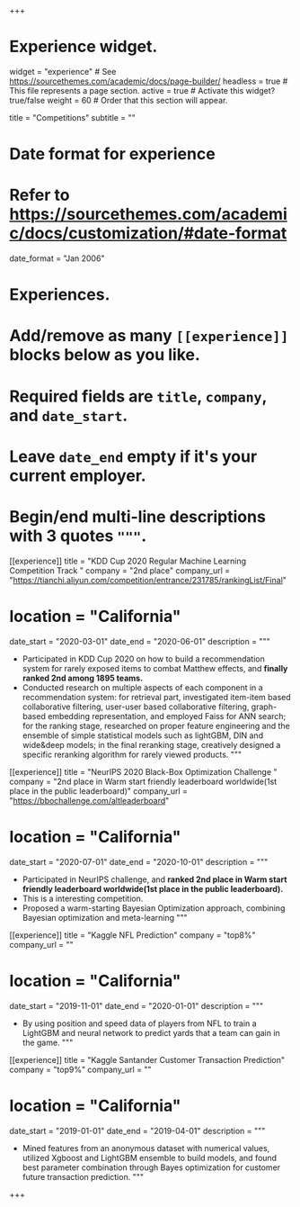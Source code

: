 +++
# Experience widget.
widget = "experience"  # See https://sourcethemes.com/academic/docs/page-builder/
headless = true  # This file represents a page section.
active = true  # Activate this widget? true/false
weight = 60  # Order that this section will appear.

title = "Competitions"
subtitle = ""

# Date format for experience
#   Refer to https://sourcethemes.com/academic/docs/customization/#date-format
date_format = "Jan 2006"

# Experiences.
#   Add/remove as many `[[experience]]` blocks below as you like.
#   Required fields are `title`, `company`, and `date_start`.
#   Leave `date_end` empty if it's your current employer.
#   Begin/end multi-line descriptions with 3 quotes `"""`.
[[experience]]
  title = "KDD Cup 2020 Regular Machine Learning Competition Track "
  company = "2nd place"
  company_url = "https://tianchi.aliyun.com/competition/entrance/231785/rankingList/Final"
# location = "California"
  date_start = "2020-03-01"
  date_end = "2020-06-01"
  description = """
  * Participated in KDD Cup 2020 on how to build a recommendation system for rarely exposed items to combat Matthew effects, and **finally ranked 2nd among 1895 teams.**
  * Conducted research on multiple aspects of each component in a recommendation system: for retrieval part, investigated item-item based collaborative filtering, user-user based collaborative filtering, graph-based embedding representation, and employed Faiss for ANN search; for the ranking stage, researched on proper feature engineering and the ensemble of simple statistical models such as lightGBM, DIN and wide&deep models; in the final reranking stage, creatively designed a specific reranking algorithm for rarely viewed products.
  """

[[experience]]
  title = "NeurIPS 2020 Black-Box Optimization Challenge "
  company = "2nd place in Warm start friendly leaderboard worldwide(1st place in the public leaderboard)"
  company_url = "https://bbochallenge.com/altleaderboard"
# location = "California"
  date_start = "2020-07-01"
  date_end = "2020-10-01"
  description = """
  * Participated in NeurIPS challenge, and **ranked 2nd place in Warm start friendly leaderboard worldwide(1st place in the public leaderboard).**
  * This is a interesting competition.
  * Proposed a warm-starting Bayesian Optimization approach, combining Bayesian optimization and meta-learning
  """

[[experience]]
  title = "Kaggle NFL Prediction"
  company = "top8%"
  company_url = ""
#  location = "California"
  date_start = "2019-11-01"
  date_end = "2020-01-01"
  description = """
  * By using position and speed data of players from NFL to train a LightGBM and neural network to predict yards that a team can gain in the game.
  """

[[experience]]
  title = "Kaggle Santander Customer Transaction Prediction"
  company = "top9%"
  company_url = ""
# location = "California"
  date_start = "2019-01-01"
  date_end = "2019-04-01"
  description = """
  * Mined features from an anonymous dataset with numerical values, utilized Xgboost and LightGBM ensemble to build models, and found best parameter combination through Bayes optimization for customer future transaction prediction.
  """


+++
